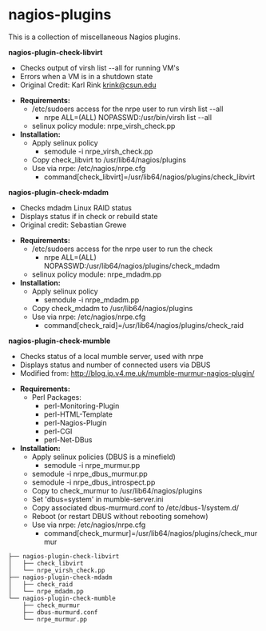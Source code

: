 nagios-plugins
===================

This is a collection of miscellaneous Nagios plugins.

**nagios-plugin-check-libvirt**
   - Checks output of virsh list --all for running VM's
   - Errors when a VM is in a shutdown state
   - Original Credit: Karl Rink <krink@csun.edu>
   * __Requirements:__
      - /etc/sudoers access for the nrpe user to run virsh list --all
         - nrpe ALL=(ALL) NOPASSWD:/usr/bin/virsh list --all
      - selinux policy module: nrpe_virsh_check.pp
   * __Installation:__
      - Apply selinux policy
         * semodule -i nrpe_virsh_check.pp
      - Copy check_libvirt to /usr/lib64/nagios/plugins
      - Use via nrpe: /etc/nagios/nrpe.cfg
         * command[check_libvirt]=/usr/lib64/nagios/plugins/check_libvirt
 
**nagios-plugin-check-mdadm**
   - Checks mdadm Linux RAID status
   - Displays status if in check or rebuild state
   - Original credit: Sebastian Grewe
   * __Requirements:__ 
      - /etc/sudoers access for the nrpe user to run the check
         - nrpe ALL=(ALL) NOPASSWD:/usr/lib64/nagios/plugins/check_mdadm
      - selinux policy module: nrpe_mdadm.pp
   * __Installation:__
      - Apply selinux policy
         * semodule -i nrpe_mdadm.pp
      - Copy check_mdadm to /usr/lib64/nagios/plugins
      - Use via nrpe: /etc/nagios/nrpe.cfg
         * command[check_raid]=/usr/lib64/nagios/plugins/check_raid

**nagios-plugin-check-mumble**
   - Checks status of a local mumble server, used with nrpe
   - Displays status and number of connected users via DBUS
   - Modified from: http://blog.ip.v4.me.uk/mumble-murmur-nagios-plugin/
   * __Requirements:__
      - Perl Packages:
         - perl-Monitoring-Plugin 
         - perl-HTML-Template
         - perl-Nagios-Plugin
         - perl-CGI
         - perl-Net-DBus
   * __Installation:__
      - Apply selinux policies (DBUS is a minefield)
         * semodule -i nrpe_murmur.pp
	 * semodule -i nrpe_dbus_murmur.pp
	 * semodule -i nrpe_dbus_introspect.pp
      - Copy to check_murmur to /usr/lib64/nagios/plugins
      - Set 'dbus=system' in mumble-server.ini
      - Copy associated dbus-murmurd.conf to /etc/dbus-1/system.d/
      - Reboot (or restart DBUS without rebooting somehow)
      - Use via nrpe: /etc/nagios/nrpe.cfg
         * command[check_murmur]=/usr/lib64/nagios/plugins/check_murmur
```
├── nagios-plugin-check-libvirt
│   ├── check_libvirt
│   └── nrpe_virsh_check.pp
├── nagios-plugin-check-mdadm
│   ├── check_raid
│   └── nrpe_mdadm.pp
└── nagios-plugin-check-mumble
    ├── check_murmur
    ├── dbus-murmurd.conf
    └── nrpe_murmur.pp
```
